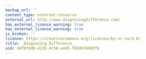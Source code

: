 ```yaml
---
backup_url: ''
content_type: external-resource
external_url: http://www.diagnosingdifference.com/
has_external_licence_warning: true
has_external_license_warning: true
is_broken: ''
license: https://creativecommons.org/licenses/by-nc-sa/4.0/
title: _Diagnosing Difference_
uid: 44f0fdd0-413b-4c58-a445-f059b74602f6
---
```


